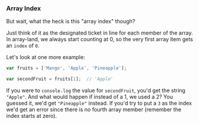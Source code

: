 ### Array Index
But wait, what the heck is this "array index" though?

Just think of it as the designated ticket in line for each member of the array. In array-land, we always start counting at 0, so the very first array item gets an `index` of `0`.

Let's look at one more example:

~~~js
var fruits = ['Mango', 'Apple', 'Pineapple'];

var secondFruit = fruits[1];  // 'Apple'

~~~

If you were to `console.log` the value for `secondFruit`, you'd get the string `"Apple"`. And what would happen if instead of a 1, we used a 2? You guessed it, we'd get `"Pineapple"` instead. If you'd try to put a `3` as the index we'd get an error since there is no fourth array member (remember the index starts at zero).
